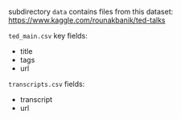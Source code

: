 subdirectory `data` contains files from this dataset:
https://www.kaggle.com/rounakbanik/ted-talks

`ted_main.csv` key fields:
- title
- tags
- url

`transcripts.csv` fields:
- transcript
- url